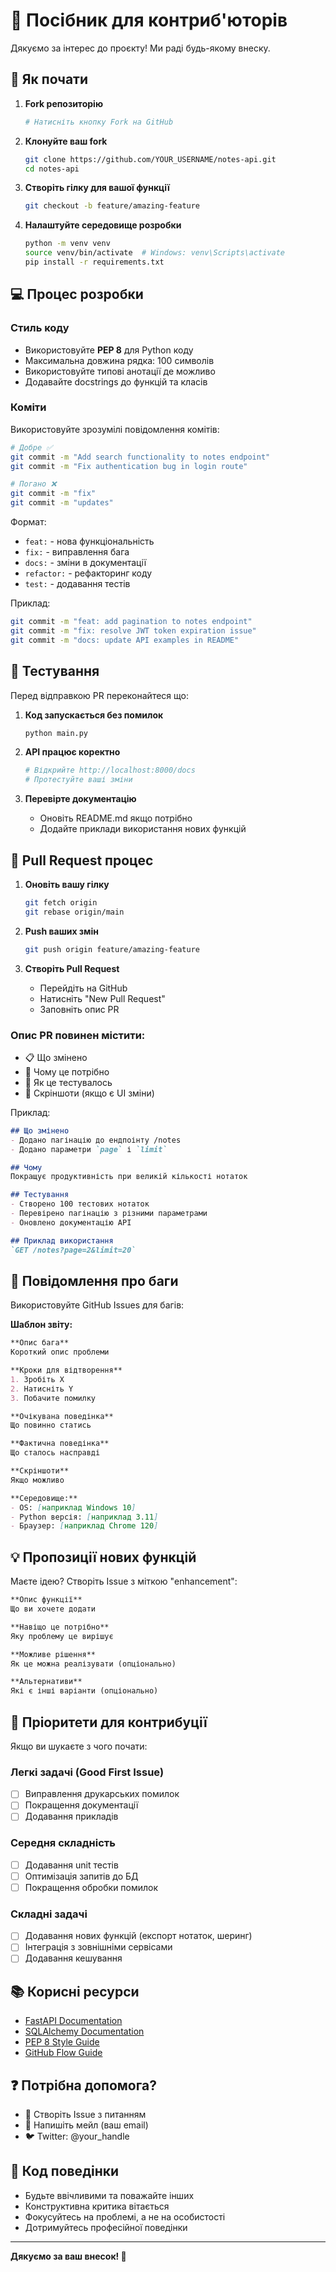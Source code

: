 # 🤝 Посібник для контриб'юторів

Дякуємо за інтерес до проєкту! Ми раді будь-якому внеску.

## 🚀 Як почати

1. **Fork репозиторію**
   ```bash
   # Натисніть кнопку Fork на GitHub
   ```

2. **Клонуйте ваш fork**
   ```bash
   git clone https://github.com/YOUR_USERNAME/notes-api.git
   cd notes-api
   ```

3. **Створіть гілку для вашої функції**
   ```bash
   git checkout -b feature/amazing-feature
   ```

4. **Налаштуйте середовище розробки**
   ```bash
   python -m venv venv
   source venv/bin/activate  # Windows: venv\Scripts\activate
   pip install -r requirements.txt
   ```

## 💻 Процес розробки

### Стиль коду

- Використовуйте **PEP 8** для Python коду
- Максимальна довжина рядка: 100 символів
- Використовуйте типові анотації де можливо
- Додавайте docstrings до функцій та класів

### Коміти

Використовуйте зрозумілі повідомлення комітів:

```bash
# Добре ✅
git commit -m "Add search functionality to notes endpoint"
git commit -m "Fix authentication bug in login route"

# Погано ❌
git commit -m "fix"
git commit -m "updates"
```

Формат:
- `feat:` - нова функціональність
- `fix:` - виправлення бага
- `docs:` - зміни в документації
- `refactor:` - рефакторинг коду
- `test:` - додавання тестів

Приклад:
```bash
git commit -m "feat: add pagination to notes endpoint"
git commit -m "fix: resolve JWT token expiration issue"
git commit -m "docs: update API examples in README"
```

## 🧪 Тестування

Перед відправкою PR переконайтеся що:

1. **Код запускається без помилок**
   ```bash
   python main.py
   ```

2. **API працює коректно**
   ```bash
   # Відкрийте http://localhost:8000/docs
   # Протестуйте ваші зміни
   ```

3. **Перевірте документацію**
   - Оновіть README.md якщо потрібно
   - Додайте приклади використання нових функцій

## 📝 Pull Request процес

1. **Оновіть вашу гілку**
   ```bash
   git fetch origin
   git rebase origin/main
   ```

2. **Push ваших змін**
   ```bash
   git push origin feature/amazing-feature
   ```

3. **Створіть Pull Request**
   - Перейдіть на GitHub
   - Натисніть "New Pull Request"
   - Заповніть опис PR

### Опис PR повинен містити:

- 📋 Що змінено
- 🎯 Чому це потрібно
- 🧪 Як це тестувалось
- 📸 Скріншоти (якщо є UI зміни)

Приклад:
```markdown
## Що змінено
- Додано пагінацію до ендпоінту /notes
- Додано параметри `page` і `limit`

## Чому
Покращує продуктивність при великій кількості нотаток

## Тестування
- Створено 100 тестових нотаток
- Перевірено пагінацію з різними параметрами
- Оновлено документацію API

## Приклад використання
`GET /notes?page=2&limit=20`
```

## 🐛 Повідомлення про баги

Використовуйте GitHub Issues для багів:

**Шаблон звіту:**
```markdown
**Опис бага**
Короткий опис проблеми

**Кроки для відтворення**
1. Зробіть X
2. Натисніть Y
3. Побачите помилку

**Очікувана поведінка**
Що повинно статись

**Фактична поведінка**
Що сталось насправді

**Скріншоти**
Якщо можливо

**Середовище:**
- OS: [наприклад Windows 10]
- Python версія: [наприклад 3.11]
- Браузер: [наприклад Chrome 120]
```

## 💡 Пропозиції нових функцій

Маєте ідею? Створіть Issue з міткою "enhancement":

```markdown
**Опис функції**
Що ви хочете додати

**Навіщо це потрібно**
Яку проблему це вирішує

**Можливе рішення**
Як це можна реалізувати (опціонально)

**Альтернативи**
Які є інші варіанти (опціонально)
```

## 🎯 Пріоритети для контрибуції

Якщо ви шукаєте з чого почати:

### Легкі задачі (Good First Issue)
- [ ] Виправлення друкарських помилок
- [ ] Покращення документації
- [ ] Додавання прикладів

### Середня складність
- [ ] Додавання unit тестів
- [ ] Оптимізація запитів до БД
- [ ] Покращення обробки помилок

### Складні задачі
- [ ] Додавання нових функцій (експорт нотаток, шеринг)
- [ ] Інтеграція з зовнішніми сервісами
- [ ] Додавання кешування

## 📚 Корисні ресурси

- [FastAPI Documentation](https://fastapi.tiangolo.com/)
- [SQLAlchemy Documentation](https://docs.sqlalchemy.org/)
- [PEP 8 Style Guide](https://pep8.org/)
- [GitHub Flow Guide](https://guides.github.com/introduction/flow/)

## ❓ Потрібна допомога?

- 💬 Створіть Issue з питанням
- 📧 Напишіть мейл (ваш email)
- 🐦 Twitter: @your_handle

## 📜 Код поведінки

- Будьте ввічливими та поважайте інших
- Конструктивна критика вітається
- Фокусуйтесь на проблемі, а не на особистості
- Дотримуйтесь професійної поведінки

---

**Дякуємо за ваш внесок! 🙏**

